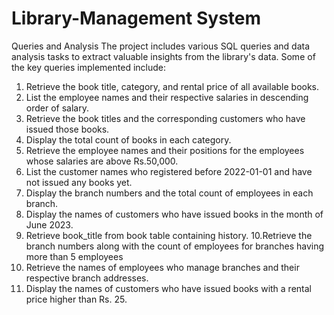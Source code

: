 # Library-Management System

Queries and Analysis
The project includes various SQL queries and data analysis tasks to extract valuable insights from the library's data. Some of the key queries implemented include:



1. Retrieve the book title, category, and rental price of all available books. 
2. List the employee names and their respective salaries in descending order of salary. 
3. Retrieve the book titles and the corresponding customers who have issued those books. 
4. Display the total count of books in each category. 
5. Retrieve the employee names and their positions for the employees whose salaries are above Rs.50,000. 
6. List the customer names who registered before 2022-01-01 and have not issued any books yet. 
7. Display the branch numbers and the total count of employees in each branch. 
8. Display the names of customers who have issued books in the month of June 2023.
9. Retrieve book_title from book table containing history. 
10.Retrieve the branch numbers along with the count of employees for branches having more than 5 employees
11. Retrieve the names of employees who manage branches and their respective branch addresses.
12.  Display the names of customers who have issued books with a rental price higher than Rs. 25.
